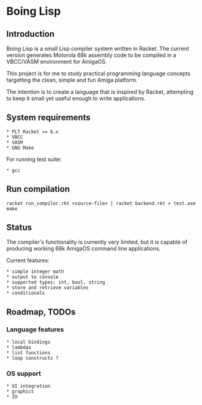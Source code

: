 # Boing Lisp

## Introduction

Boing Lisp is a small Lisp compiler system written in Racket. The current version
generates Motorola 68k assembly code to be compiled in a VBCC/VASM environment
for AmigaOS.

This project is for me to study practical programming language concepts targetting
the clean, simple and fun Amiga platform.

The intention is to create a language that is inspired by Racket, attempting to
keep it small yet useful enough to write applications.

## System requirements

    * PLT Racket >= 6.x
    * VBCC
    * VASM
    * GNU Make

For running test suite:

    * gcc

## Run compilation

```
racket run_compiler.rkt <source-file> | racket backend.rkt > test.asm
make
```

## Status

The compiler's functionality is currently very limited, but it is capable of
producing working 68k AmigaOS command line applications.

Current features:

    * simple integer math
    * output to console
    * supported types: int, bool, string
    * store and retrieve variables
    * conditionals

## Roadmap, TODOs

### Language features

    * local bindings
    * lambdas
    * list functions
    * loop constructs ?

### OS support

    * UI integration
    * graphics
    * IO
